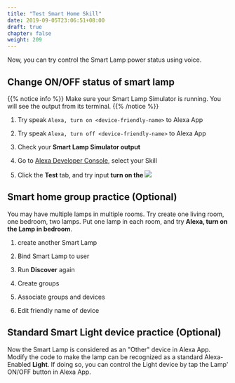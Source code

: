 ```yaml
---
title: "Test Smart Home Skill"
date: 2019-09-05T23:06:51+08:00
draft: true
chapter: false
weight: 209
---
```


Now, you can try control the Smart Lamp power status using voice.

## Change ON/OFF status of smart lamp

{{% notice info %}}
Make sure your Smart Lamp Simulator is running. You will see the output from its 
terminal.
{{% /notice %}}

1. Try speak `Alexa, turn on <device-friendly-name>` to Alexa App

1. Try speak `Alexa, turn off <device-friendly-name>` to Alexa App

1. Check your **Smart Lamp Simulator output**

1. Go to [Alexa Developer Console](https://developer.amazon.com/alexa/console/ask), 
select your Skill

1. Click the **Test** tab, and try input **turn on the <device-friendly-name>**
![](/images/smart-home/alexa-console-test.png)


## Smart home group practice (Optional) 

You may have multiple lamps in multiple rooms. Try create one living room, one bedroom, two lamps.
Put one lamp in each room, and try **Alexa, turn on the Lamp in bedroom**.

1. create another Smart Lamp

1. Bind Smart Lamp to user

1. Run **Discover** again

1. Create groups

1. Associate groups and devices

1. Edit friendly name of device


## Standard Smart Light device practice (Optional)

Now the Smart Lamp is considered as an "Other" device in Alexa App.
Modify the code to make the lamp can be recognized as a standard Alexa-Enabled **Light**. 
If doing so, you can control the Light device by tap the Lamp' ON/OFF button in Alexa App.